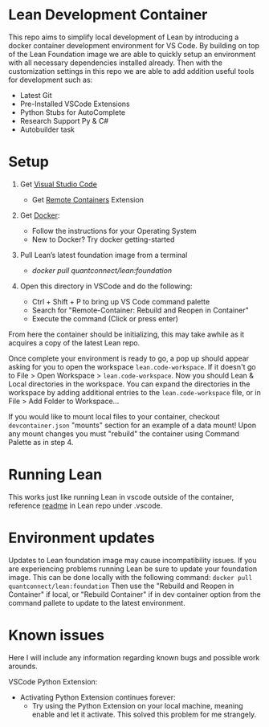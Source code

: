 
# Lean Development Container

This repo aims to simplify local development of Lean by introducing a docker container development environment for VS Code. By building on top of the Lean Foundation image we are able to quickly setup an environment with all necessary dependencies installed already. Then with the customization settings in this repo we are able to add addition useful tools for development such as:

- Latest Git
- Pre-Installed VSCode Extensions
- Python Stubs for AutoComplete
- Research Support Py & C#
- Autobuilder task

# Setup

1. Get [Visual Studio Code](https://code.visualstudio.com/download)
    - Get [Remote Containers](https://marketplace.visualstudio.com/items?itemName=ms-vscode-remote.remote-containers) Extension

2. Get [Docker](https://docs.docker.com/get-docker/):
    - Follow the instructions for your Operating System
    - New to Docker? Try docker getting-started

3. Pull Lean’s latest foundation image from a terminal
    - _docker pull quantconnect/lean:foundation_


4. Open this directory in VSCode and do the following:
   - Ctrl + Shift + P to bring up VS Code command palette
   - Search for "Remote-Container: Rebuild and Reopen in Container"
   - Execute the command (Click or press enter)

From here the container should be initializing, this may take awhile as it acquires a copy of the latest Lean repo.

Once complete your environment is ready to go, a pop up should appear asking for you to open the workspace `lean.code-workspace`. If it doesn't go to File > Open Workspace > `lean.code-workspace`. Now you should Lean & Local directories in the workspace. You can expand the directories in the workspace by adding additional entries to the `lean.code-workspace` file, or in File > Add Folder to Workspace...

If you would like to mount local files to your container, checkout `devcontainer.json` "mounts" section for an example of a data mount! Upon any mount changes you must "rebuild" the container using Command Palette as in step 4.

# Running Lean

This works just like running Lean in vscode outside of the container, reference [readme](https://github.com/QuantConnect/Lean/tree/master/.vscode#how-to-use-lean) in Lean repo under .vscode.

# Environment updates

Updates to Lean foundation image may cause incompatibility issues. If you are experiencing problems running Lean be sure to update your foundation image. This can be done locally with the following command:
`docker pull quantconnect/lean:foundation`
Then use the "Rebuild and Reopen in Container" if local, or "Rebuild Container" if in dev container option from the command pallete to update to the latest environment. 

# Known issues
Here I will include any information regarding known bugs and possible work arounds.

VSCode Python Extension:
- Activating Python Extension continues forever:
    - Try using the Python Extension on your local machine, meaning enable and let it activate. This solved this problem for me strangely.